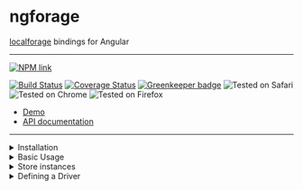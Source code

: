 # ngforage

[localforage](https://www.npmjs.com/package/localforage) bindings for Angular

-----

[![NPM link](https://nodei.co/npm/ngforage.png?downloads=true&downloadRank=true&stars=true)](https://www.npmjs.com/package/ngforage)

[![Build Status](https://travis-ci.org/Alorel/ngforage.svg?branch=master)](https://travis-ci.org/Alorel/ngforage)
[![Coverage Status](https://coveralls.io/repos/github/Alorel/ngforage/badge.svg?branch=master)](https://coveralls.io/github/Alorel/ngforage?branch=master)
[![Greenkeeper badge](https://badges.greenkeeper.io/Alorel/ngforage.svg)](https://greenkeeper.io/)
![Tested on Safari](https://img.shields.io/badge/Safari-tested-brightgreen.svg)
![Tested on Chrome](https://img.shields.io/badge/Chrome-tested-brightgreen.svg)
![Tested on Firefox](https://img.shields.io/badge/Firefox-tested-brightgreen.svg)

* [Demo](https://alorel.github.io/ngforage/)
* [API documentation](https://alorel.github.io/ngforage/docs/)

-----

<details>
  <summary>Installation</summary>
  
  ```bash
   npm install localforage@^1.5.0 ngforage@^2.0.0 # for Angular 5
   npm install localforage@^1.5.0 ngforage@^3.0.0 # for Angular 6
  ```
</details>
<details>
  <summary>Basic Usage</summary>
  
  ```typescript
    import {NgForageModule, NgForageConfig} from 'ngforage';
    
    @NgModule({
      imports: [
        // Optional in Angular 6 and up
        NgForageModule.forRoot(),
        
        // Optional configuration as an alternative to what's below in Angular 6+
        NgForageModule.forRoot({
          name: 'MyApp',
          driver: [ // defaults to indexedDB -> webSQL -> localStorage -> sessionStorage
            NgForageConfig.DRIVER_INDEXEDDB,
            NgForageConfig.DRIVER_LOCALSTORAGE
          ]
        })
      ]
    })
    export class AppModule{
      public constructor(ngfConfig: NgForageConfig) {
        ngfConfig.configure({
          name: 'MyApp',
          driver: [ // defaults to indexedDB -> webSQL -> localStorage -> sessionStorage
            NgForageConfig.DRIVER_INDEXEDDB,
            NgForageConfig.DRIVER_LOCALSTORAGE
          ]
        });
      }
    }
  ```
  
  ```typescript
    import {NgForage, NgForageCache, NgForageConfig, CachedItem} from 'ngforage';

    @Component({
      /* If you plan on making per-component config adjustments, add the services to the component's providers
       * to receive fresh instances; otherwise, skip the providers section.
       */
      providers: [NgForage, NgForageCache]
    })
    class SomeComponent implements OnInit {
      constructor(private readonly ngf: NgForage, private readonly cache: NgForageCache) {}
      
      public getItem<T = any>(key: string): Promise<T> {
        return this.ngf.getItem<T>(key);
      }
      
      public getCachedItem<T = any>(key: string): Promise<T | null> {
        return this.cache.getCached<T>(key)
          .then((r: CachedItem<T>) => {
            if (!r.hasData || r.expired) {
              return null;
            }
            
            return r.data;
          })
      }
      
      public ngOnInit() {
        this.ngf.name = 'SomeStore';
        this.cache.driver = NgForageConfig.DRIVER_SESSIONSTORAGE;
      }
    }
  ```
</details>

<details>
  <summary>Store instances</summary>
  
  It is recommended to declare `NgForage` and/or `NgForageCache` in providers
  if you're not using the default configuration. The running configuration
  hash is used to create and reuse drivers (e.g. different IndexedDB
  databases), therefore setting it on a shared instance might have
  unintended side-effects.
</details>

<details>
  <summary>Defining a Driver</summary>
  
  1. Define a driver as described in the [localForage docs](https://localforage.github.io/localForage/#driver-api-definedriver)
  2. Plug it in, either directly through localForage or through `NgForageConfig`:
  
  ```typescript
  import {NgModule} from "@angular/core";
  import {NgForageConfig, NgForageModule} from 'ngforage';
  import localForage from 'localforage';
  
  // Your driver definition
  const myDriver: LocalForageDriver = {/*...*/};
  
  // Define it through localForage
  localForage.defineDriver(myDriver)
    .then(() => console.log('Defined!'))
    .catch(console.error);
  
  @NgModule({
    imports: [
      NgForageModule
    ]
  })
  export class DemoModule {
  
    constructor(conf: NgForageConfig) {
      // Or through NgForageConfig
      conf.defineDriver(myDriver)
        .then(() => console.log('Defined!'))
        .catch(console.error);
    }
  }
  ```
</details>
